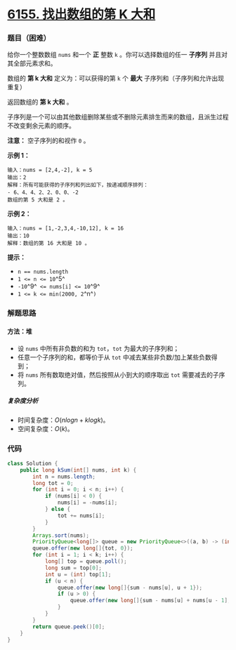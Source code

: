 # [6155. 找出数组的第 K 大和](https://leetcode.cn/problems/find-the-k-sum-of-an-array/)

### 题目（困难）

给你一个整数数组 `nums` 和一个 **正** 整数 `k` 。你可以选择数组的任一 **子序列** 并且对其全部元素求和。

数组的 **第 k 大和** 定义为：可以获得的第 `k` 个 **最大** 子序列和（子序列和允许出现重复）

返回数组的 **第 k 大和** 。

子序列是一个可以由其他数组删除某些或不删除元素排生而来的数组，且派生过程不改变剩余元素的顺序。

**注意：** 空子序列的和视作 `0` 。

**示例 1：**

```
输入：nums = [2,4,-2], k = 5
输出：2
解释：所有可能获得的子序列和列出如下，按递减顺序排列：
- 6、4、4、2、2、0、0、-2
数组的第 5 大和是 2 。
```

**示例 2：**

```
输入：nums = [1,-2,3,4,-10,12], k = 16
输出：10
解释：数组的第 16 大和是 10 。
```

**提示：**

* `n == nums.length`
* `1 <= n <= 10`^5^
* `-10`^9^` <= nums[i] <= 10`^9^
* `1 <= k <= min(2000, 2`^n^`)`

### 解题思路

#### 方法：堆

- 设 `nums` 中所有非负数的和为 `tot`，`tot` 为最大的子序列和；
- 任意一个子序列的和，都等价于从 `tot` 中减去某些非负数/加上某些负数得到；
- 将 `nums` 所有数取绝对值，然后按照从小到大的顺序取出 `tot` 需要减去的子序列。

##### 复杂度分析

- 时间复杂度：$O(nlogn+klogk)$。
- 空间复杂度：$O(k)$。

### 代码

```java
class Solution {
    public long kSum(int[] nums, int k) {
        int n = nums.length;
        long tot = 0;
        for (int i = 0; i < n; i++) {
            if (nums[i] < 0) {
                nums[i] = -nums[i];
            } else {
                tot += nums[i];
            }
        }
        Arrays.sort(nums);
        PriorityQueue<long[]> queue = new PriorityQueue<>((a, b) -> (int) (b[0] - a[0])); // 最大堆
        queue.offer(new long[]{tot, 0});
        for (int i = 1; i < k; i++) {
            long[] top = queue.poll();
            long sum = top[0];
            int u = (int) top[1];
            if (u < n) {
                queue.offer(new long[]{sum - nums[u], u + 1});
                if (u > 0) {
                    queue.offer(new long[]{sum - nums[u] + nums[u - 1], u + 1});
                }
            }
        }
        return queue.peek()[0];
    }
}
```
